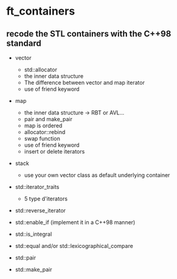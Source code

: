 # ft_containers
## recode the STL containers with the C++98 standard
+ vector
  - std::allocator
  - the inner data structure
  - The difference between vector and map iterator
  - use of friend keyword
+ map
  - the inner data structure -> RBT or AVL...
  - pair and make_pair
  - map is ordered
  - allocator::rebind
  - swap function
  - use of friend keyword
  - insert or delete iterators

+ stack
  - use your own vector class as default underlying container

+ std::iterator_traits
  - 5 type d'iterators
+ std::reverse_iterator


+ std::enable_if (implement it in a C++98 manner)
+ std::is_integral
+ std::equal and/or std::lexicographical_compare
+ std::pair
+ std::make_pair

